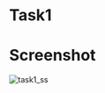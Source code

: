 # Task1
 
##
# Screenshot 

![task1_ss](https://github.com/Bishal-prasad05/Task1/assets/120594033/3199d806-8204-47f4-893c-4439a4e9479b)

